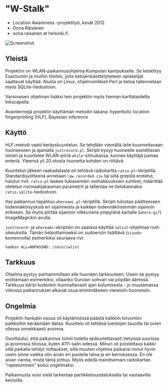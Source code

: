 "W-Stalk"
=========

* Location Awareness -projektityö, kevät 2012
* Oona Räisänen
* oona.raisanen at helsinki.fi

![Screenshot](http://www.cs.helsinki.fi/u/okraisan/located-t.jpg)

Yleistä
-------

Projektini on WLAN-paikannusohjelma Kumpulan kampukselle.
Se keskittyy Exactumiin ja muihin tiloihin, joita tietojenkäsittelytieteen
opiskelijat saattavat käyttää. Alusta on
Linux, ohjelmointikieli Perl ja tietoa tallennetaan myös
SQLite-tiedostoon.

Varsinaisen ohjelman lisäksi tein projektiin myös hieman
karttataidetta Inkscapella.

Avaintermejä projektin käyttämän metodin takana:
hyperbolic location fingerprinting (HLF), Bayesian inference


Käyttö
------

HLF-metodi vaatii keräyskuuntelun. Se tehdään viemällä
laite kuunneltavaan huoneeseen ja ajamalla `justrecord.pl`.
Skripti kysyy huoneelle asetettavan nimen ja kuuntelee
WLAN-piiriä `while`-silmukassa, kunnes käyttäjä painaa enteriä.
Yleensä yli 20 otosta huonetta kohden on riittävä.

Kuuntelun jälkeen raakadatasta on tehtävä radiokartta
`ratio.pl`-skriptillä. Standardisyötteenä annetaan
`raw_recorded.csv` tai siitä grepillä erotetut, halutut
rivit. `ratio.pl` laskee tukiasemien voimakkuuksien suhteet,
määrittää oletetun normaalijakauman parametrit ja
tallentaa ne tietokannaksi `ratio.sqlite`-tiedostoon.

Itse paikannus tapahtuu `whereami.pl`-skriptillä. Skripti
tulostaa päätteeseen todennäköisyyksiä eri sijainneista ja
kaikken todennäköisimmän sijainnin erikseen. Se myös piirtää
sijainnin vilkkuvana ympyränä kartalle (`where.gif`)
ImageMagickin avulla.

`justrecord`- ja `whereami`-skriptien on saatava käyttää
`iwlist`-ohjelmaa root-oikeuksilla. Tämän helpottamiseksi
on sudoersiin lisättävä (`visudo`-komennolla) esimerkiksi
seuraava rivi:

`%admin ALL=NOPASSWD: /sbin/iwlist`


Tarkkuus
--------

Ohjelma pystyy parhaimmillaan alle huoneen tarkkuuteen.
Usein se pystyy erottamaan esimerkiksi, ollaanko Gurulan
sohvan vai pöydän ääressä. Tarkkuus kärsii kuitenkin
huomattavasti ajan kulumisesta - jo muutamassa viikossa
paikannukset alkavat osua enimmäkseen viereisiin
huoneisiin.


Ongelmia
--------

Projektin hankalin osuus oli käytännössä päästä kaikkiin
toivomiini paikkoihin keräämään dataa. Kuuntelu oli tehtävä
luentojen tauoilla tai ovien ollessa onnekkaasti avoinna.

Osoittautui, että paikannus toimii todella epäluotettavasti
tietyissä suurissa ja avoimissa tiloissa, kuten A111-salin
edessä. Minun oli poistettava kaikki sillä paikalla tehdyt
mittaukset, sillä muuten ohjelma paikansi minut hyvin usein
sinne vaikka olin aivan eri puolella taloa ja eri
kerroksessa. En ole aivan varma, mistä tämä johtuu. Myös
edellä mainitsemani radiokartan "rapistuminen" koitui
ongelmaksi.

Paikannusta voisi vielä tarkentaa partikkelisuodatuksella tai
vastaavilla keinoilla.
